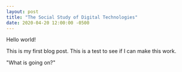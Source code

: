 ```yaml
---
layout: post
title: "The Social Study of Digital Technologies"
date: 2020-04-20 12:00:00 -0500
---
```


Hello world!

This is my first blog post. This is a test to see if I can make this work.

"What is going on?"
